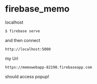 # firebase_memo

localhost
```bash
$ firebase serve
```

and then connect

```bash
http://localhost:5000
```

my Url
```bash
https://memowebapp-82190.firebaseapp.com
```
should access popup!
